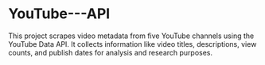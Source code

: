 # YouTube---API
This project scrapes video metadata from five YouTube channels using the YouTube Data API. It collects information like video titles, descriptions, view counts, and publish dates for analysis and research purposes.         
